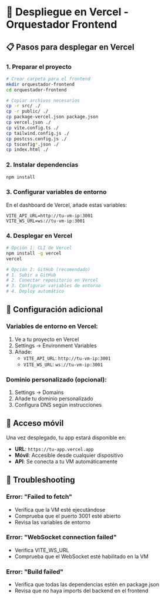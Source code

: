 # 🚀 Despliegue en Vercel - Orquestador Frontend

## 📋 Pasos para desplegar en Vercel

### 1. Preparar el proyecto

```bash
# Crear carpeta para el frontend
mkdir orquestador-frontend
cd orquestador-frontend

# Copiar archivos necesarios
cp -r src/ ./
cp -r public/ ./
cp package-vercel.json package.json
cp vercel.json ./
cp vite.config.ts ./
cp tailwind.config.js ./
cp postcss.config.js ./
cp tsconfig*.json ./
cp index.html ./
```

### 2. Instalar dependencias

```bash
npm install
```

### 3. Configurar variables de entorno

En el dashboard de Vercel, añade estas variables:

```
VITE_API_URL=http://tu-vm-ip:3001
VITE_WS_URL=ws://tu-vm-ip:3001
```

### 4. Desplegar en Vercel

```bash
# Opción 1: CLI de Vercel
npm install -g vercel
vercel

# Opción 2: GitHub (recomendado)
# 1. Subir a GitHub
# 2. Conectar repositorio en Vercel
# 3. Configurar variables de entorno
# 4. Deploy automático
```

## 🔧 Configuración adicional

### Variables de entorno en Vercel:

1. Ve a tu proyecto en Vercel
2. Settings → Environment Variables
3. Añade:
   - `VITE_API_URL`: `http://tu-vm-ip:3001`
   - `VITE_WS_URL`: `ws://tu-vm-ip:3001`

### Dominio personalizado (opcional):

1. Settings → Domains
2. Añade tu dominio personalizado
3. Configura DNS según instrucciones

## 📱 Acceso móvil

Una vez desplegado, tu app estará disponible en:
- **URL**: `https://tu-app.vercel.app`
- **Móvil**: Accesible desde cualquier dispositivo
- **API**: Se conecta a tu VM automáticamente

## 🐛 Troubleshooting

### Error: "Failed to fetch"
- Verifica que la VM esté ejecutándose
- Comprueba que el puerto 3001 esté abierto
- Revisa las variables de entorno

### Error: "WebSocket connection failed"
- Verifica VITE_WS_URL
- Comprueba que el WebSocket esté habilitado en la VM

### Error: "Build failed"
- Verifica que todas las dependencias estén en package.json
- Revisa que no haya imports del backend en el frontend


